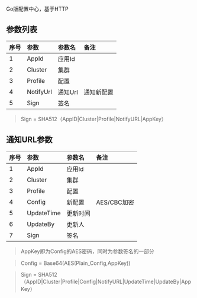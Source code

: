 
##
Go版配置中心，基于HTTP

## 参数列表

|序号|参数|参数名|备注|
|:---|:---|:---|:---|
|1|AppId|应用Id||
|2|Cluster|集群||
|3|Profile|配置||
|4|NotifyUrl|通知Url|通知新配置|
|5|Sign|签名||

> Sign = SHA512（AppID|Cluster|Profile|NotifyURL|AppKey）

## 通知URL参数

|序号|参数|参数名|备注|
|:---|:---|:---|:---|
|1|AppId|应用Id||
|2|Cluster|集群||
|3|Profile|配置||
|4|Config|新配置|AES/CBC加密|
|5|UpdateTime|更新时间||
|6|UpdateBy|更新人||
|7|Sign|签名||

> AppKey即为Config的AES密码，同时为参数签名的一部分 

> Config = Base64(AES(Plain_Config,AppKey))

> Sign = SHA512（AppID|Cluster|Profile|Config|NotifyURL|UpdateTime|UpdateBy|AppKey）
